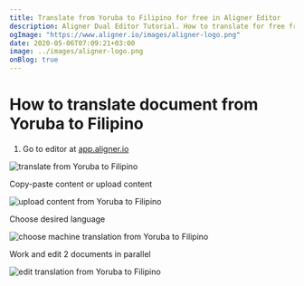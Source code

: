 ```yaml
---
title: Translate from Yoruba to Filipino for free in Aligner Editor
description: Aligner Dual Editor Tutorial. How to translate for free from Yoruba to Filipino. Aligner is multilingual document management platform. 
ogImage: "https://www.aligner.io/images/aligner-logo.png"
date: 2020-05-06T07:09:21+03:00
image: ../images/aligner-logo.png
onBlog: true
---
```


# How to translate document from Yoruba to Filipino

1. Go to editor at [app.aligner.io](https://app.aligner.io "Aligner App web page")

![translate from Yoruba to Filipino](../aligner-blank-editor.png "translate from Yoruba to Filipino")

Copy-paste content or upload content

![upload content from Yoruba to Filipino](../aligner-uploaded-document.png "upload content from Yoruba to Filipino")

Choose desired language

![choose machine translation from Yoruba to Filipino](../aligner-language-dropdown.png "choose machine translation from Yoruba to Filipino")

Work and edit 2 documents in parallel

![edit translation from Yoruba to Filipino](../aligner-double-sitded-editor.png "edit translation from Yoruba to Filipino")

